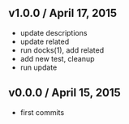 

## v1.0.0 / April 17, 2015
- update descriptions
- update related
- run docks(1), add related
- add new test, cleanup
- run update

## v0.0.0 / April 15, 2015
- first commits